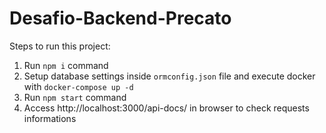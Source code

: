 # Desafio-Backend-Precato

Steps to run this project:

1. Run `npm i` command
2. Setup database settings inside `ormconfig.json` file and execute docker with `docker-compose up -d`
3. Run `npm start` command
4. Access http://localhost:3000/api-docs/ in browser to check requests informations
